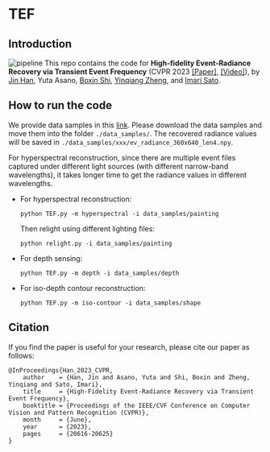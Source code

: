 # TEF

## Introduction
![pipeline](imgs/poster.png)
This repo contains the code for **High-fidelity Event-Radiance Recovery via Transient Event Frequency** (CVPR 2023 [[Paper]](https://openaccess.thecvf.com/content/CVPR2023/html/Han_High-Fidelity_Event-Radiance_Recovery_via_Transient_Event_Frequency_CVPR_2023_paper.html), [[Video]](https://www.youtube.com/watch?v=wf138eAoazE)), by [Jin Han](https://hjynwa.github.io/), Yuta Asano, [Boxin Shi](https://ci.idm.pku.edu.cn/), [Yinqiang Zheng](https://scholar.google.com/citations?user=JD-5DKcAAAAJ&hl), and [Imari Sato](https://scholar.google.com/citations?user=gtfbzYwAAAAJ).

## How to run the code
We provide data samples in this [link](https://drive.google.com/drive/folders/10Xqlg4cIJJyezHDv1i9Fzrxlre88MVrq?usp=sharing).
Please download the data samples and move them into the folder ```./data_samples/```. The recovered radiance values will be saved in ```./data_samples/xxx/ev_radiance_360x640_len4.npy```. 

For hyperspectral reconstruction, since there are multiple event files captured under different light sources (with different narrow-band wavelengths), it takes longer time to get the radiance values in different wavelengths.

- For hyperspectral reconstruction:
    ```shell
    python TEF.py -m hyperspectral -i data_samples/painting
    ```
    Then relight using different lighting files:
    ```shell
    python relight.py -i data_samples/painting
    ```

- For depth sensing:
    ```shell
    python TEF.py -m depth -i data_samples/depth
    ```

- For iso-depth contour reconstruction:
    ```shell
    python TEF.py -m iso-contour -i data_samples/shape
    ```


## Citation
If you find the paper is useful for your research, please cite our paper as follows:

```
@InProceedings{Han_2023_CVPR,
    author    = {Han, Jin and Asano, Yuta and Shi, Boxin and Zheng, Yinqiang and Sato, Imari},
    title     = {High-Fidelity Event-Radiance Recovery via Transient Event Frequency},
    booktitle = {Proceedings of the IEEE/CVF Conference on Computer Vision and Pattern Recognition (CVPR)},
    month     = {June},
    year      = {2023},
    pages     = {20616-20625}
}
```